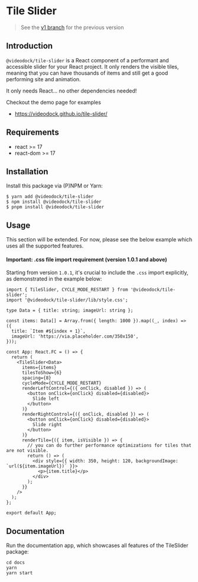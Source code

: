 # Tile Slider

> See the [v1 branch](https://github.com/Videodock/tile-slider/tree/v1) for the previous version

## Introduction

`@videodock/tile-slider` is a React component of a performant and accessible slider for your React project.
It only renders the visible tiles, meaning that you can have thousands of items and still get a good performing site and animation.

It only needs React... no other dependencies needed!

Checkout the demo page for examples

- https://videodock.github.io/tile-slider/

## Requirements

- react >= 17
- react-dom >= 17

## Installation

Install this package via (P)NPM or Yarn: 

```shell
$ yarn add @videodock/tile-slider
$ npm install @videodock/tile-slider
$ pnpm install @videodock/tile-slider
```

## Usage

This section will be extended. For now, please see the below example which uses all the supported features.

#### Important: .css file import requirement (version 1.0.1 and above)
Starting from version `1.0.1`, it's crucial to include the `.css` import explicitly, as demonstrated in the example below:

```tsx
import { TileSlider, CYCLE_MODE_RESTART } from '@videodock/tile-slider';
import '@videodock/tile-slider/lib/style.css';

type Data = { title: string; imageUrl: string };

const items: Data[] = Array.from({ length: 1000 }).map((_, index) => ({
  title: `Item #${index + 1}`,
  imageUrl: 'https://via.placeholder.com/350x150',
}));

const App: React.FC = () => {
  return (
    <TileSlider<Data>
      items={items}
      tilesToShow={6}
      spacing={8}
      cycleMode={CYCLE_MODE_RESTART}
      renderLeftControl={({ onClick, disabled }) => (
        <button onClick={onClick} disabled={disabled}>
          Slide left
        </button>
      )}
      renderRightControl={({ onClick, disabled }) => (
        <button onClick={onClick} disabled={disabled}>
          Slide right
        </button>
      )}
      renderTile={({ item, isVisible }) => {
        // you can do further performance optimizations for tiles that are not visible.
        return () => (
          <div style={{ width: 350, height: 120, backgroundImage: `url(${item.imageUrl})` }}>
            <p>{item.title}</p>
          </div>
        );
      }}
    />
  );
};

export default App;
```

## Documentation

Run the documentation app, which showcases all features of the TileSlider package:

```shell
cd docs
yarn
yarn start
```

